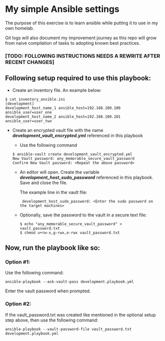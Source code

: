 # My simple Ansible settings

The purpose of this exercise is to learn ansible while putting it to use in my own homelab.

Git logs will also document my improvement journey as this repo will grow from naive compilation of tasks to adopting known best practices.

###  **[TODO: FOLLOWING INSTRUCTIONS NEEDS A REWRITE AFTER RECENT CHANGES]**

## Following setup required to use this playbook:

- Create an inventory file. An example below:
```
$ cat inventory_ansible.ini
[development]
development_host_name_1 ansible_host=192.168.100.100 ansible_user=user_one
development_host_name_2 ansible_host=192.168.100.101 ansible_user=user_two
```

- Create an encrypted vault file with the name _**development_vault_encrypted.yml**_ referenced in this playbook
  - Use the following command
  
   ```
   $ ansible-vault create development_vault_encrypted.yml 
   New Vault password: any_memorable_secure_vault_password
   Confirm New Vault password: <Repeat the above password>
   ```

  - An editor will open. Create the variable _**development_host_sudo_password**_ referenced in this playbook. Save and close the file.

     The example line in the vault file:
     ```
      development_host_sudo_password: <Enter the sudo password on the target machines>
     ```

  - Optionally, save the password to the vault in a secure text file:
      ```
      $ echo "any_memorable_secure_vault_password" > vault_password.txt
      $ chmod u+rw-x,g-rwx,o-rwx vault_password.txt
      ```

## Now, run the playbook like so:

### Option #1:
Use the following command:

   ```
   ansible-playbook --ask-vault-pass development.playbook.yml
   ```
   Enter the vault password when prompted.


### Option #2:
If the vault_password.txt was created like mentioned in the optional setup step above, then use the following command:
```
ansible-playbook --vault-password-file vault_password.txt development.playbook.yml
```